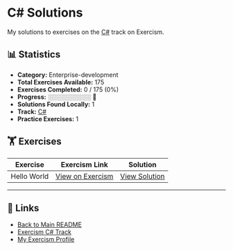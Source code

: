 # C# Solutions

My solutions to exercises on the [C#](https://exercism.org/tracks/csharp) track on Exercism.

## 📊 Statistics

- **Category:** Enterprise-development
- **Total Exercises Available:** 175
- **Exercises Completed:** 0 / 175 (0%)
- **Progress:** ░░░░░░░░░░ 🔴
- **Solutions Found Locally:** 1
- **Track:** [C#](https://exercism.org/tracks/csharp)
- **Practice Exercises:** 1

## 🏋️ Exercises

| Exercise | Exercism Link | Solution |
|----------|---------------|----------|
| Hello World | [View on Exercism](https://exercism.org/tracks/csharp/exercises/hello-world) | [View Solution](hello-world/README.md) |

---

## 🔗 Links

- [Back to Main README](../README.md)
- [Exercism C# Track](https://exercism.org/tracks/csharp)
- [My Exercism Profile](https://exercism.org/profiles/princemuel)
